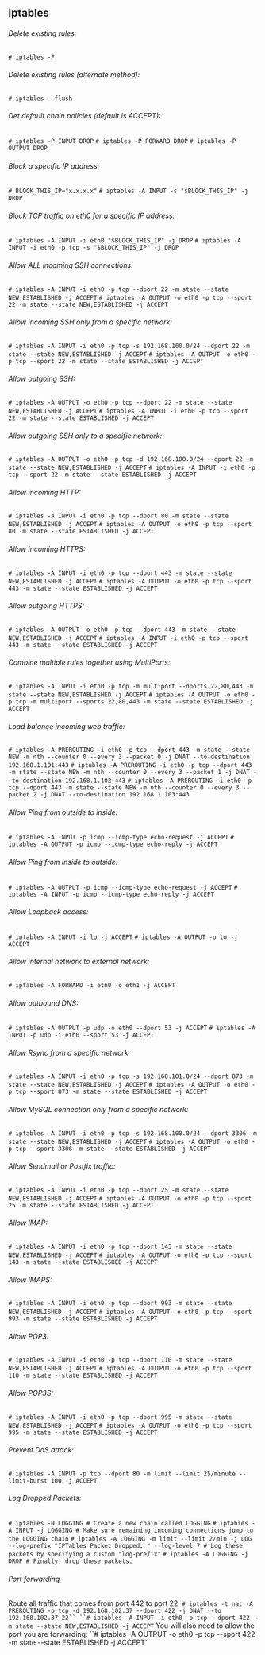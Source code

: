 ## iptables

###### Delete existing rules:
  `# iptables -F`

###### Delete existing rules (alternate method):
  `# iptables --flush`

###### Det default chain policies (default is ACCEPT):
  `# iptables -P INPUT DROP`
  `# iptables -P FORWARD DROP`
  `# iptables -P OUTPUT DROP`

###### Block a specific IP address:
  `# BLOCK_THIS_IP="x.x.x.x"`
  `# iptables -A INPUT -s "$BLOCK_THIS_IP" -j DROP`

###### Block TCP traffic on eth0 for a specific IP address:
  `# iptables -A INPUT -i eth0 "$BLOCK_THIS_IP" -j DROP`
  `# iptables -A INPUT -i eth0 -p tcp -s "$BLOCK_THIS_IP" -j DROP`

###### Allow ALL incoming SSH connections:
  `# iptables -A INPUT -i eth0 -p tcp --dport 22 -m state --state NEW,ESTABLISHED -j ACCEPT`
  `# iptables -A OUTPUT -o eth0 -p tcp --sport 22 -m state --state NEW,ESTABLISHED -j ACCEPT`

###### Allow incoming SSH only from a specific network:
  `# iptables -A INPUT -i eth0 -p tcp -s 192.168.100.0/24 --dport 22 -m state --state NEW,ESTABLISHED -j ACCEPT`
  `# iptables -A OUTPUT -o eth0 -p tcp --sport 22 -m state --state ESTABLISHED -j ACCEPT`

###### Allow outgoing SSH:
  `# iptables -A OUTPUT -o eth0 -p tcp --dport 22 -m state --state NEW,ESTABLISHED -j ACCEPT`
  `# iptables -A INPUT -i eth0 -p tcp --sport 22 -m state --state ESTABLISHED -j ACCEPT`

###### Allow outgoing SSH only to a specific network:
  `# iptables -A OUTPUT -o eth0 -p tcp -d 192.168.100.0/24 --dport 22 -m state --state NEW,ESTABLISHED -j ACCEPT`
  `# iptables -A INPUT -i eth0 -p tcp --sport 22 -m state --state ESTABLISHED -j ACCEPT`

###### Allow incoming HTTP:
  `# iptables -A INPUT -i eth0 -p tcp --dport 80 -m state --state NEW,ESTABLISHED -j ACCEPT`
  `# iptables -A OUTPUT -o eth0 -p tcp --sport 80 -m state --state ESTABLISHED -j ACCEPT`

###### Allow incoming HTTPS:
  `# iptables -A INPUT -i eth0 -p tcp --dport 443 -m state --state NEW,ESTABLISHED -j ACCEPT`
  `# iptables -A OUTPUT -o eth0 -p tcp --sport 443 -m state --state ESTABLISHED -j ACCEPT`

###### Allow outgoing HTTPS:
  `# iptables -A OUTPUT -o eth0 -p tcp --dport 443 -m state --state NEW,ESTABLISHED -j ACCEPT`
  `# iptables -A INPUT -i eth0 -p tcp --sport 443 -m state --state ESTABLISHED -j ACCEPT`

###### Combine multiple rules together using MultiPorts:
  `# iptables -A INPUT -i eth0 -p tcp -m multiport --dports 22,80,443 -m state --state NEW,ESTABLISHED -j ACCEPT`
  `# iptables -A OUTPUT -o eth0 -p tcp -m multiport --sports 22,80,443 -m state --state ESTABLISHED -j ACCEPT`

###### Load balance incoming web traffic:
  `# iptables -A PREROUTING -i eth0 -p tcp --dport 443 -m state --state NEW -m nth --counter 0 --every 3 --packet 0 -j DNAT --to-destination 192.168.1.101:443`
  `# iptables -A PREROUTING -i eth0 -p tcp --dport 443 -m state --state NEW -m nth --counter 0 --every 3 --packet 1 -j DNAT --to-destination 192.168.1.102:443`
  `# iptables -A PREROUTING -i eth0 -p tcp --dport 443 -m state --state NEW -m nth --counter 0 --every 3 --packet 2 -j DNAT --to-destination 192.168.1.103:443`

###### Allow Ping from outside to inside:
 `# iptables -A INPUT -p icmp --icmp-type echo-request -j ACCEPT`
  `# iptables -A OUTPUT -p icmp --icmp-type echo-reply -j ACCEPT`

###### Allow Ping from inside to outside:
  `# iptables -A OUTPUT -p icmp --icmp-type echo-request -j ACCEPT`
  `# iptables -A INPUT -p icmp --icmp-type echo-reply -j ACCEPT`

###### Allow Loopback access:
  `# iptables -A INPUT -i lo -j ACCEPT`
  `# iptables -A OUTPUT -o lo -j ACCEPT`

###### Allow internal network to external network:
  `# iptables -A FORWARD -i eth0 -o eth1 -j ACCEPT`

###### Allow outbound DNS:
  `# iptables -A OUTPUT -p udp -o eth0 --dport 53 -j ACCEPT`
  `# iptables -A INPUT -p udp -i eth0 --sport 53 -j ACCEPT`

###### Allow Rsync from a specific network:
  `# iptables -A INPUT -i eth0 -p tcp -s 192.168.101.0/24 --dport 873 -m state --state NEW,ESTABLISHED -j ACCEPT`
  `# iptables -A OUTPUT -o eth0 -p tcp --sport 873 -m state --state ESTABLISHED -j ACCEPT`

###### Allow MySQL connection only from a specific network:
  `# iptables -A INPUT -i eth0 -p tcp -s 192.168.100.0/24 --dport 3306 -m state --state NEW,ESTABLISHED -j ACCEPT`
  `# iptables -A OUTPUT -o eth0 -p tcp --sport 3306 -m state --state ESTABLISHED -j ACCEPT`

###### Allow Sendmail or Postfix traffic:
  `# iptables -A INPUT -i eth0 -p tcp --dport 25 -m state --state NEW,ESTABLISHED -j ACCEPT`
  `# iptables -A OUTPUT -o eth0 -p tcp --sport 25 -m state --state ESTABLISHED -j ACCEPT`

###### Allow IMAP:
  `# iptables -A INPUT -i eth0 -p tcp --dport 143 -m state --state NEW,ESTABLISHED -j ACCEPT`
  `# iptables -A OUTPUT -o eth0 -p tcp --sport 143 -m state --state ESTABLISHED -j ACCEPT`

###### Allow IMAPS:
  `# iptables -A INPUT -i eth0 -p tcp --dport 993 -m state --state NEW,ESTABLISHED -j ACCEPT`
  `# iptables -A OUTPUT -o eth0 -p tcp --sport 993 -m state --state ESTABLISHED -j ACCEPT`

###### Allow POP3:
  `# iptables -A INPUT -i eth0 -p tcp --dport 110 -m state --state NEW,ESTABLISHED -j ACCEPT`
  `# iptables -A OUTPUT -o eth0 -p tcp --sport 110 -m state --state ESTABLISHED -j ACCEPT`

###### Allow POP3S:
  `# iptables -A INPUT -i eth0 -p tcp --dport 995 -m state --state NEW,ESTABLISHED -j ACCEPT`
  `# iptables -A OUTPUT -o eth0 -p tcp --sport 995 -m state --state ESTABLISHED -j ACCEPT`

###### Prevent DoS attack:
  `# iptables -A INPUT -p tcp --dport 80 -m limit --limit 25/minute --limit-burst 100 -j ACCEPT`

###### Log Dropped Packets:
  `# iptables -N LOGGING # Create a new chain called LOGGING`
  `# iptables -A INPUT -j LOGGING # Make sure remaining incoming connections jump to the LOGGING chain`
  `# iptables -A LOGGING -m limit --limit 2/min -j LOG --log-prefix "IPTables Packet Dropped: " --log-level 7 # Log these packets by specifying a custom "log-prefix"`
  `# iptables -A LOGGING -j DROP # Finally, drop these packets.`

###### Port forwarding
Route all traffic that comes from port 442 to port 22:
  `# iptables -t nat -A PREROUTING -p tcp -d 192.168.102.37 --dport 422 -j DNAT --to 192.168.102.37:22``
  ``# iptables -A INPUT -i eth0 -p tcp --dport 422 -m state --state NEW,ESTABLISHED -j ACCEPT`
You will also need to allow the port you are forwarding:
``# iptables -A OUTPUT -o eth0 -p tcp --sport 422 -m state --state ESTABLISHED -j ACCEPT`